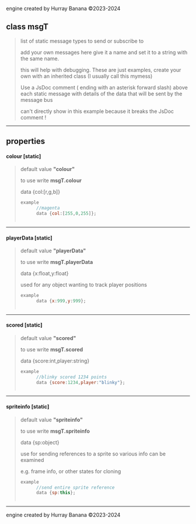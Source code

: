 engine created by Hurray Banana &copy;2023-2024
## class msgT
> list of static message types to send or subscribe to
> 
> add your own messages here give it a name and set it to a string with the same name.
> 
> this will help with debugging. These are just examples, create your own with an inherited class (I usually call this mymess)
> 
> Use a JsDoc comment ( ending with an asterisk forward slash) above each static message with details of the data that will be sent by the message bus
> 
> can't directly show in this example because it breaks the JsDoc comment !
> 
> 

---

## properties
####  colour [static]
> default value **"colour"**
> 
> to use write **msgT.colour**
> 
> data {col:[r,g,b]}
> 
> ```js
> example
>       //magenta
>       data {col:[255,0,255]};
>     
> ```
> 

---

####  playerData [static]
> default value **"playerData"**
> 
> to use write **msgT.playerData**
> 
> data {x:float,y:float}
> 
> used for any object wanting to track player positions
> 
> ```js
> example
>       data {x:999,y:999};
>     
> ```
> 

---

####  scored [static]
> default value **"scored"**
> 
> to use write **msgT.scored**
> 
> data {score:int,player:string}
> 
> ```js
> example
>       //blinky scored 1234 points
>       data {score:1234,player:"blinky"};
>     
> ```
> 

---

####  spriteinfo [static]
> default value **"spriteinfo"**
> 
> to use write **msgT.spriteinfo**
> 
> data {sp:object}
> 
> use for sending references to a sprite so various info can be examined
> 
> e.g. frame info, or other states for cloning
> 
> ```js
> example
>       //send entire sprite reference
>       data {sp:this};
>     
> ```
> 

---

engine created by Hurray Banana &copy;2023-2024
